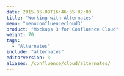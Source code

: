 ```yaml
---
date: 2015-05-09T16:46:35+02:00
title: "Working with Alternates"
menu: "menuconfluencecloud3"
product: "Mockups 3 for Confluence Cloud"
weight: 70
tags:
  - "Alternates"
include: "alternates"
editorversion: 3
aliases: /confluence/cloud/alternates/
---
```

